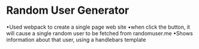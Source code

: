 # Random User Generator

•Used webpack to create a single page web site
•when click the button, it will cause a single random user to be fetched from randomuser.me
•Shows information about that user, using a handlebars template
